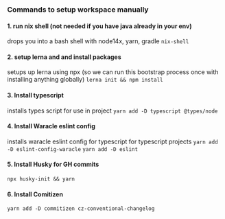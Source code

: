 ### Commands to setup workspace manually

#### 1. run nix shell (not needed if you have java already in your env)
drops you into a bash shell with node14x, yarn, gradle
```nix-shell```

#### 2. setup lerna and and install packages
setups up lerna using npx (so we can run this bootstrap process once with installing anything globally)
```lerna init && npm install```

#### 3. Install typescript
installs types script for use in project
```yarn add -D typescript @types/node```

#### 4. Install Waracle eslint config
installs waracle eslint config for typescript for typescript projects
```yarn add -D eslint-config-waracle```
```yarn add -D eslint```

#### 5. Install Husky for GH commits
```npx husky-init && yarn```

#### 6. Install Comitizen
```yarn add -D commitizen cz-conventional-changelog```

